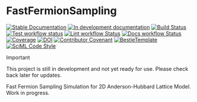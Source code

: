 # FastFermionSampling

[![Stable Documentation](https://img.shields.io/badge/docs-stable-blue.svg)](https://hz-xiaxz.github.io/FFS-julia/stable)
[![In development documentation](https://img.shields.io/badge/docs-dev-blue.svg)](https://hz-xiaxz.github.io/FFS-julia/dev)
[![Build Status](https://github.com/hz-xiaxz/FFS-julia/workflows/Test/badge.svg)](https://github.com/hz-xiaxz/FFS-julia/actions)
[![Test workflow status](https://github.com/hz-xiaxz/FFS-julia/actions/workflows/Test.yml/badge.svg?branch=main)](https://github.com/hz-xiaxz/FFS-julia/actions/workflows/Test.yml?query=branch%3Amain)
[![Lint workflow Status](https://github.com/hz-xiaxz/FFS-julia/actions/workflows/Lint.yml/badge.svg?branch=main)](https://github.com/hz-xiaxz/FFS-julia/actions/workflows/Lint.yml?query=branch%3Amain)
[![Docs workflow Status](https://github.com/hz-xiaxz/FFS-julia/actions/workflows/Docs.yml/badge.svg?branch=main)](https://github.com/hz-xiaxz/FFS-julia/actions/workflows/Docs.yml?query=branch%3Amain)
[![Coverage](https://codecov.io/gh/hz-xiaxz/FFS-julia/branch/main/graph/badge.svg)](https://codecov.io/gh/hz-xiaxz/FFS-julia)
[![DOI](https://zenodo.org/badge/DOI/FIXME)](https://doi.org/FIXME)
[![Contributor Covenant](https://img.shields.io/badge/Contributor%20Covenant-2.1-4baaaa.svg)](CODE_OF_CONDUCT.md)
[![BestieTemplate](https://img.shields.io/endpoint?url=https://raw.githubusercontent.com/JuliaBesties/BestieTemplate.jl/main/docs/src/assets/badge.json)](https://github.com/JuliaBesties/BestieTemplate.jl)
[![SciML Code Style](https://img.shields.io/static/v1?label=code%20style&message=SciML&color=9558b2&labelColor=389826)](https://github.com/SciML/SciMLStyle)

> [!IMPORTANT]
>
> This project is still in development and not yet ready for use. Please check back later for updates.

Fast Fermion Sampling Simulation for 2D Anderson-Hubbard Lattice Model. Work in progress.
